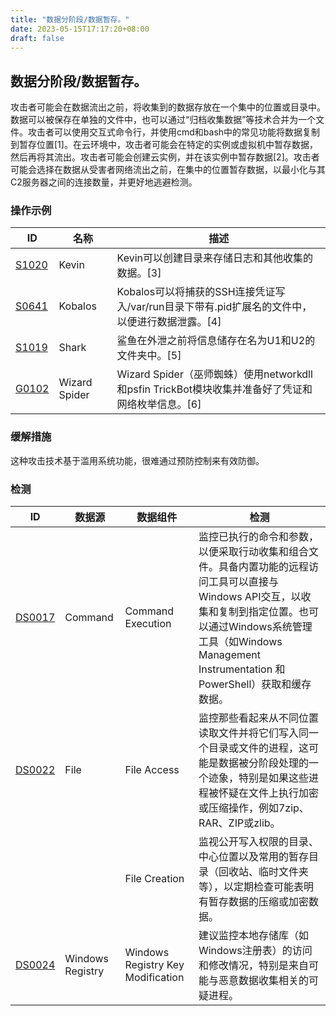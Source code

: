 ```yaml
---
title: "数据分阶段/数据暂存。"
date: 2023-05-15T17:17:20+08:00
draft: false
---
```

## 数据分阶段/数据暂存。
攻击者可能会在数据流出之前，将收集到的数据存放在一个集中的位置或目录中。数据可以被保存在单独的文件中，也可以通过“归档收集数据”等技术合并为一个文件。攻击者可以使用交互式命令行，并使用cmd和bash中的常见功能将数据复制到暂存位置[1]。在云环境中，攻击者可能会在特定的实例或虚拟机中暂存数据，然后再将其流出。攻击者可能会创建云实例，并在该实例中暂存数据[2]。攻击者可能会选择在数据从受害者网络流出之前，在集中的位置暂存数据，以最小化与其C2服务器之间的连接数量，并更好地逃避检测。
### 操作示例

|ID|名称|描述|
|----|----|----|
|[S1020]()|Kevin|Kevin可以创建目录来存储日志和其他收集的数据。[3]|
|[S0641]()|Kobalos|Kobalos可以将捕获的SSH连接凭证写入/var/run目录下带有.pid扩展名的文件中，以便进行数据泄露。[4]|
|[S1019]()|Shark|鲨鱼在外泄之前将信息储存在名为U1和U2的文件夹中。[5]|
|[G0102]()|Wizard Spider|Wizard Spider（巫师蜘蛛）使用networkdll和psfin TrickBot模块收集并准备好了凭证和网络枚举信息。[6]|

### 缓解措施
这种攻击技术基于滥用系统功能，很难通过预防控制来有效防御。
### 检测

|  ID   | 数据源  | 数据组件|检测|
|  ----  | ----  |----|----|
|[DS0017]()|Command|Command Execution|监控已执行的命令和参数，以便采取行动收集和组合文件。具备内置功能的远程访问工具可以直接与Windows API交互，以收集和复制到指定位置。也可以通过Windows系统管理工具（如Windows Management Instrumentation 和PowerShell）获取和缓存数据。|
|[DS0022]()|File|File Access|监控那些看起来从不同位置读取文件并将它们写入同一个目录或文件的进程，这可能是数据被分阶段处理的一个迹象，特别是如果这些进程被怀疑在文件上执行加密或压缩操作，例如7zip、RAR、ZIP或zlib。|
|[]()||File Creation|监视公开写入权限的目录、中心位置以及常用的暂存目录（回收站、临时文件夹等），以定期检查可能表明有暂存数据的压缩或加密数据。|
|[DS0024]()|Windows Registry|Windows Registry Key Modification|建议监控本地存储库（如Windows注册表）的访问和修改情况，特别是来自可能与恶意数据收集相关的可疑进程。|


